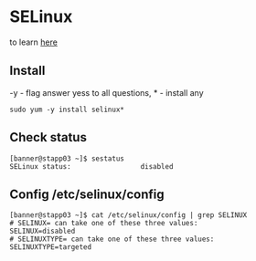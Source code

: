# SELinux
to learn [here](https://habr.com/ru/companies/kingservers/articles/209644/)
## Install
-y - flag answer yess to all questions, * - install any
```
sudo yum -y install selinux*
```
## Check status
```
[banner@stapp03 ~]$ sestatus
SELinux status:                 disabled
```

## Config /etc/selinux/config 
```
[banner@stapp03 ~]$ cat /etc/selinux/config | grep SELINUX
# SELINUX= can take one of these three values:
SELINUX=disabled
# SELINUXTYPE= can take one of these three values:
SELINUXTYPE=targeted
```

